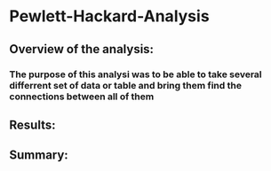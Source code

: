 # Pewlett-Hackard-Analysis
## Overview of the analysis:
### The purpose of this analysi was to be able to take several differrent set of data or table and bring them find the connections between all of them
## Results:
## Summary:
